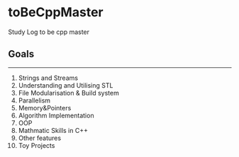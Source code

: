# toBeCppMaster

Study Log to be cpp master

## Goals

---

1. Strings and Streams
2. Understanding and Utilising STL
3. File Modularisation & Build system
4. Parallelism
5. Memory&Pointers
6. Algorithm Implementation
7. OOP
8. Mathmatic Skills in C++
9. Other features
10. Toy Projects
